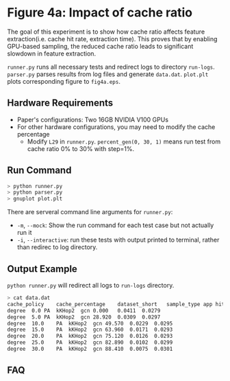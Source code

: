 # Figure 4a: Impact of cache ratio

The goal of this experiment is to show how cache ratio affects feature extraction(i.e. cache hit rate, extraction time).
This proves that by enabling GPU-based sampling, the reduced cache ratio leads to significant slowdown in feature extraction.

`runner.py` runs all necessary tests and redirect logs to directory `run-logs`.
`parser.py` parses results from log files and generate `data.dat`.
`plot.plt` plots corresponding figure to `fig4a.eps`.

## Hardware Requirements

- Paper's configurations: Two 16GB NVIDIA V100 GPUs
- For other hardware configurations, you may need to modify the cache percentage
  -  Modify `L29` in `runner.py`. `percent_gen(0, 30, 1)` means run test from cache ratio 0% to 30% with step=1%.

## Run Command

```sh
> python runner.py
> python parser.py
> gnuplot plot.plt
```

There are serveral command line arguments for `runner.py`:

- `-m`, `--mock`: Show the run command for each test case but not actually run it
- `-i`, `--interactive`: run these tests with output printed to terminal, rather than redirec to log directory.

## Output Example

`python runner.py` will redirect all logs to `run-logs` directory.
```sh
> cat data.dat
cache_policy	cache_percentage	dataset_short	sample_type	app	hit_percent	batch_copy_time	batch_train_time
degree	0.0	PA	kKHop2	gcn	0.000	0.0411	0.0279
degree	5.0	PA	kKHop2	gcn	28.920	0.0309	0.0297
degree	10.0	PA	kKHop2	gcn	49.570	0.0229	0.0295
degree	15.0	PA	kKHop2	gcn	63.960	0.0171	0.0293
degree	20.0	PA	kKHop2	gcn	75.120	0.0126	0.0293
degree	25.0	PA	kKHop2	gcn	82.890	0.0102	0.0299
degree	30.0	PA	kKHop2	gcn	88.410	0.0075	0.0301
```

## FAQ